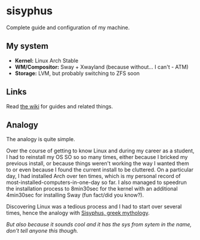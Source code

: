 # sisyphus

Complete guide and configuration of my machine.

## My system

- **Kernel:** Linux Arch Stable
- **WM/Compositor:** Sway + Xwayland (because without... I can't - ATM)
- **Storage:** LVM, but probably switching to ZFS soon

## Links

Read [the wiki](https://github.com/tdpeuter/sisyphus/wiki) for guides and related things. 

## Analogy

The analogy is quite simple. 

Over the course of getting to know Linux and during my career as a student, I had to reinstall my OS SO so so many times, either because I bricked my previous install, or because things weren't working the way I wanted them to or even because I found the current install to be cluttered. On a particular day, I had installed Arch over ten times, which is my personal record of most-installed-computers-in-one-day so far. I also managed to speedrun the installation process to 8min30sec for the kernel with an additional 4min30sec for installing Sway (fun fact/did you know?). 

Discovering Linux was a tedious process and I had to start over several times, hence the analogy with [Sisyphus, greek mythology](https://en.wikipedia.org/wiki/Sisyphus). 

*But also because it sounds cool and it has the sys from sytem in the name, don't tell anyone this though.*
